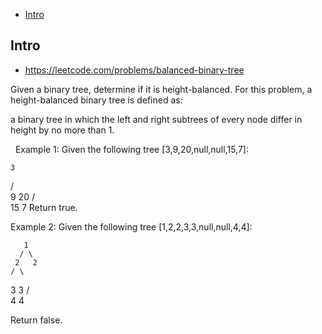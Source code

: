 - [Intro](#intro)

## Intro

- https://leetcode.com/problems/balanced-binary-tree

Given a binary tree, determine if it is height-balanced.
For this problem, a height-balanced binary tree is defined as:

a binary tree in which the left and right subtrees of every node differ in height by no more than 1.

 
Example 1:
Given the following tree [3,9,20,null,null,15,7]:

    3
   / \
  9  20
    /  \
   15   7
Return true.

Example 2:
Given the following tree [1,2,2,3,3,null,null,4,4]:

       1
      / \
     2   2
    / \
   3   3
  / \
 4   4

Return false.
